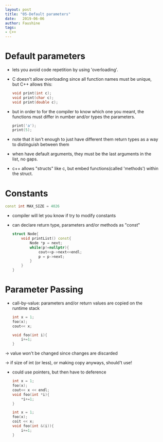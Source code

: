 ```yaml
---
layout: post
title: "05-Default parameters"
date:   2019-06-06
author: Faushine
tags: 
- C++
---
```

# Default parameters

- lets you avoid code repetition by using 'overloading'.
- C doesn't allow overloading since all function names must be unique, but C++ allows this:
  
  ```c++
  void print(int c); 
  void print(char c); 
  void print(double c);
  ```

- but in order to for the compiler to know which one you meant, the functions must differ in number and/or types the parameters.
  
  ```c++
  print('a'); 
  print(5);
  ```

- note that it isn't enough to just have different them return types as a way to distinguish between them
- when have default arguments, they must be the last arguments in the list, no gaps.
- c++ allows "structs" like c, but embed functions(called 'methods') within the struct.

# Constants

```c++
const int MAX_SIZE = 4026
```

- compiler will let you know if try to modify constants

- can declare return type, parameters and/or methods as "const"

    ```c++
    struct Node{
        void printList() const{
            Node *p = next;
            while(p!=nullptr){
                cout<<p->next<<endl;
                p = p->next;
            }
        }
    }
    ```

# Parameter Passing

- call-by-value: parameters and/or return values are copied on the runtime stack

    ```c++
    int x = 1;
    foo(x);
    cout<< x;

    void foo(int i){
        i+=1;
    }
    ```

&rarr; value won't be changed since changes are discarded

&rarr; if size of int (or less), or making copy anyways, should't use!

- could use pointers, but then have to deference

    ```c++
    int x = 1;
    foo(x);
    cout<< x << endl;
    void foo(int *i){
        *i+=1;
    }
    ```
  
    ```c++
    int x = 1;
    foo(x);
    coit << x;
    void foo(int &(i)){
        i+=1;
    }
    ```
